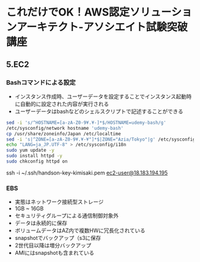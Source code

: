# これだけでOK！AWS認定ソリューションアーキテクト-アソシエイト試験突破講座

## 5.EC2

### Bashコマンドによる設定

* インスタンス作成時、ユーザーデータを設定することでインスタンス起動時に自動的に設定された内容が実行される
* ユーザーデータはbashなどのシェルスクリプトで記述することができる

```sh
sed -i 's/^HOSTNAME=[a-zA-Z0-9¥.¥-]*$/HOSTNAME=udemy-bash/g'
/etc/sysconfig/network hostname 'udemy-bash'
cp /usr/share/zoneinfo/Japan /etc/localtime
sed -i 's|^ZONE=[a-zA-Z0-9¥.¥-¥"]*$|ZONE="Azia/Tokyo"|g' /etc/sysconfig/clock
echo "LANG=ja_JP.UTF-8" > /etc/sysconfig/i18n
sudo yum update -y
sudo install httpd -y
sudo chkconfig httpd on
```

ssh -i ~/.ssh/handson-key-kimisaki.pem ec2-user@18.183.194.195

### EBS

* 実態はネットワーク接続型ストレージ
* 1GB ~ 16GB
* セキュリティグループによる通信制御対象外
* データは永続的に保存
* ボリュームデータはAZ内で複数HWに冗長化されている
* snapshotでバックアップ（s3に保存
* 2世代目以降は増分バックアップ
* AMIにはsnapshotも含まれている

